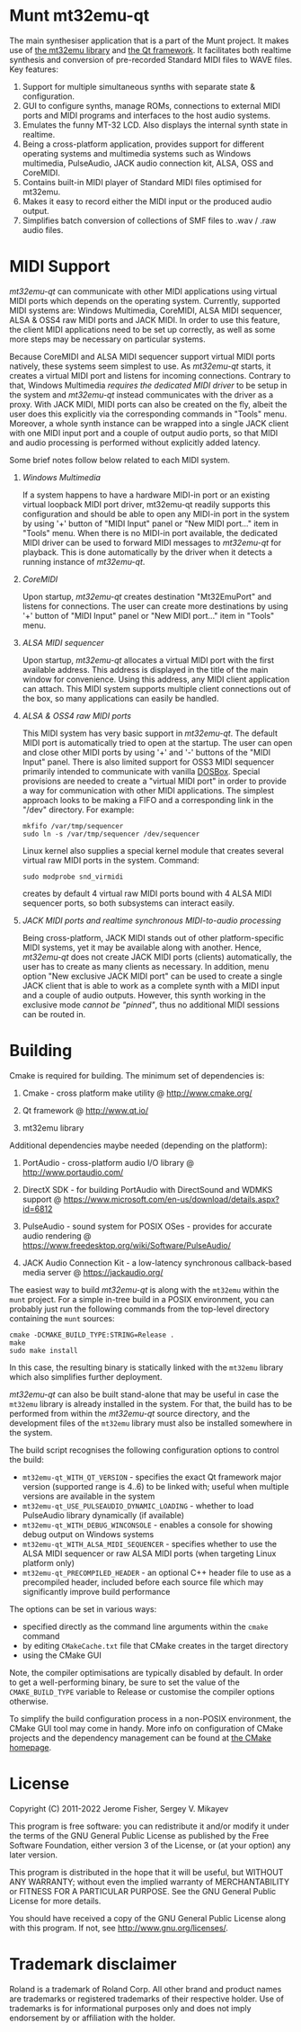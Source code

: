 Munt mt32emu-qt
===============

The main synthesiser application that is a part of the Munt project. It makes
use of [the mt32emu library](https://github.com/munt/munt/tree/master/mt32emu)
and [the Qt framework](https://www.qt.io/). It facilitates both realtime synthesis
and conversion of pre-recorded Standard MIDI files to WAVE files. Key features:

1. Support for multiple simultaneous synths with separate state & configuration.
2. GUI to configure synths, manage ROMs, connections to external MIDI ports and
   MIDI programs and interfaces to the host audio systems.
3. Emulates the funny MT-32 LCD. Also displays the internal synth state in
   realtime.
4. Being a cross-platform application, provides support for different operating
   systems and multimedia systems such as Windows multimedia, PulseAudio, JACK
   audio connection kit, ALSA, OSS and CoreMIDI.
5. Contains built-in MIDI player of Standard MIDI files optimised for mt32emu.
6. Makes it easy to record either the MIDI input or the produced audio output.
7. Simplifies batch conversion of collections of SMF files to .wav / .raw audio
   files.


MIDI Support
============

_mt32emu-qt_ can communicate with other MIDI applications using virtual MIDI ports which depends on the operating system.
Currently, supported MIDI systems are: Windows Multimedia, CoreMIDI, ALSA MIDI sequencer, ALSA & OSS4 raw MIDI ports and JACK MIDI.
In order to use this feature, the client MIDI applications need to be set up correctly, as well as some more steps may be
necessary on particular systems.

Because CoreMIDI and ALSA MIDI sequencer support virtual MIDI ports natively, these systems seem simplest to use.
As _mt32emu-qt_ starts, it creates a virtual MIDI port and listens for incoming connections. Contrary to that, Windows Multimedia
_requires the dedicated MIDI driver_ to be setup in the system and _mt32emu-qt_ instead communicates with the driver as a proxy.
With JACK MIDI, MIDI ports can also be created on the fly, albeit the user does this explicitly via the corresponding commands
in "Tools" menu. Moreover, a whole synth instance can be wrapped into a single JACK client with one MIDI input port and
a couple of output audio ports, so that MIDI and audio processing is performed without explicitly added latency.

Some brief notes follow below related to each MIDI system.

1) *Windows Multimedia*

   If a system happens to have a hardware MIDI-in port or an existing virtual loopback MIDI port driver, mt32emu-qt readily
   supports this configuration and should be able to open any MIDI-in port in the system by using '+' button of "MIDI Input" panel
   or "New MIDI port..." item in "Tools" menu.
   When there is no MIDI-in port available, the dedicated MIDI driver can be used to forward MIDI messages to _mt32emu-qt_
   for playback. This is done automatically by the driver when it detects a running instance of _mt32emu-qt_.

2) *CoreMIDI*

   Upon startup, _mt32emu-qt_ creates destination "Mt32EmuPort" and listens for connections. The user can create
   more destinations by using '+' button of "MIDI Input" panel or "New MIDI port..." item in "Tools" menu.

3) *ALSA MIDI sequencer*

   Upon startup, _mt32emu-qt_ allocates a virtual MIDI port with the first available address. This address is displayed
   in the title of the main window for convenience. Using this address, any MIDI client application can attach.
   This MIDI system supports multiple client connections out of the box, so many applications can easily be handled.

4) *ALSA & OSS4 raw MIDI ports*

   This MIDI system has very basic support in _mt32emu-qt_. The default MIDI port is automatically tried to open at the startup.
   The user can open and close other MIDI ports by using '+' and '-' buttons of the "MIDI Input" panel. There is also
   limited support for OSS3 MIDI sequencer primarily intended to communicate with vanilla [DOSBox](https://www.dosbox.com/).
   Special provisions are needed to create a "virtual MIDI port" in order to provide a way for communication with other
   MIDI applications. The simplest approach looks to be making a FIFO and a corresponding link in the "/dev" directory.
   For example:

       mkfifo /var/tmp/sequencer
       sudo ln -s /var/tmp/sequencer /dev/sequencer

   Linux kernel also supplies a special kernel module that creates several virtual raw MIDI ports in the system. Command:

       sudo modprobe snd_virmidi

   creates by default 4 virtual raw MIDI ports bound with 4 ALSA MIDI sequencer ports, so both subsystems can interact easily.

5) *JACK MIDI ports and realtime synchronous MIDI-to-audio processing*

   Being cross-platform, JACK MIDI stands out of other platform-specific MIDI systems, yet it may be available along with another.
   Hence, _mt32emu-qt_ does not create JACK MIDI ports (clients) automatically, the user has to create as many clients as necessary.
   In addition, menu option "New exclusive JACK MIDI port" can be used to create a single JACK client that is able to work as
   a complete synth with a MIDI input and a couple of audio outputs. However, this synth working in the exclusive mode *cannot be
   "pinned"*, thus no additional MIDI sessions can be routed in.


Building
========
Cmake is required for building. The minimum set of dependencies is:

1) Cmake - cross platform make utility
   @ http://www.cmake.org/

2) Qt framework
   @ http://www.qt.io/

3) mt32emu library

Additional dependencies maybe needed (depending on the platform):

1) PortAudio - cross-platform audio I/O library
   @ http://www.portaudio.com/

2) DirectX SDK - for building PortAudio with DirectSound and WDMKS support
   @ https://www.microsoft.com/en-us/download/details.aspx?id=6812

3) PulseAudio - sound system for POSIX OSes - provides for accurate audio rendering
   @ https://www.freedesktop.org/wiki/Software/PulseAudio/

4) JACK Audio Connection Kit - a low-latency synchronous callback-based media server
   @ https://jackaudio.org/

The easiest way to build _mt32emu-qt_ is along with the `mt32emu` within the `munt` project. For a simple in-tree build
in a POSIX environment, you can probably just run the following commands from the top-level directory containing the `munt` sources:

    cmake -DCMAKE_BUILD_TYPE:STRING=Release .
    make
    sudo make install

In this case, the resulting binary is statically linked with the `mt32emu` library which also simplifies further deployment.

_mt32emu-qt_ can also be built stand-alone that may be useful in case the `mt32emu` library is already installed in the system.
For that, the build has to be performed from within the _mt32emu-qt_ source directory, and the development files of the `mt32emu`
library must also be installed somewhere in the system.

The build script recognises the following configuration options to control the build:

  * `mt32emu-qt_WITH_QT_VERSION` - specifies the exact Qt framework major version (supported range is 4..6) to be linked with;
    useful when multiple versions are available in the system
  * `mt32emu-qt_USE_PULSEAUDIO_DYNAMIC_LOADING` - whether to load PulseAudio library dynamically (if available)
  * `mt32emu-qt_WITH_DEBUG_WINCONSOLE` - enables a console for showing debug output on Windows systems
  * `mt32emu-qt_WITH_ALSA_MIDI_SEQUENCER` - specifies whether to use the ALSA MIDI sequencer or raw ALSA MIDI ports
    (when targeting Linux platform only)
  * `mt32emu-qt_PRECOMPILED_HEADER` - an optional C++ header file to use as a precompiled header, included before each source file
    which may significantly improve build performance

The options can be set in various ways:

  * specified directly as the command line arguments within the `cmake` command
  * by editing `CMakeCache.txt` file that CMake creates in the target directory
  * using the CMake GUI

Note, the compiler optimisations are typically disabled by default. In order to get
a well-performing binary, be sure to set the value of the `CMAKE_BUILD_TYPE` variable
to Release or customise the compiler options otherwise.

To simplify the build configuration process in a non-POSIX environment, the CMake GUI tool
may come in handy. More info on configuration of CMake projects and the dependency management
can be found at [the CMake homepage](http://www.cmake.org/).


License
=======

Copyright (C) 2011-2022 Jerome Fisher, Sergey V. Mikayev

This program is free software: you can redistribute it and/or modify
it under the terms of the GNU General Public License as published by
the Free Software Foundation, either version 3 of the License, or
(at your option) any later version.

This program is distributed in the hope that it will be useful,
but WITHOUT ANY WARRANTY; without even the implied warranty of
MERCHANTABILITY or FITNESS FOR A PARTICULAR PURPOSE.  See the
GNU General Public License for more details.

You should have received a copy of the GNU General Public License
along with this program.  If not, see <http://www.gnu.org/licenses/>.


Trademark disclaimer
====================

Roland is a trademark of Roland Corp. All other brand and product names are
trademarks or registered trademarks of their respective holder. Use of
trademarks is for informational purposes only and does not imply endorsement by
or affiliation with the holder.
